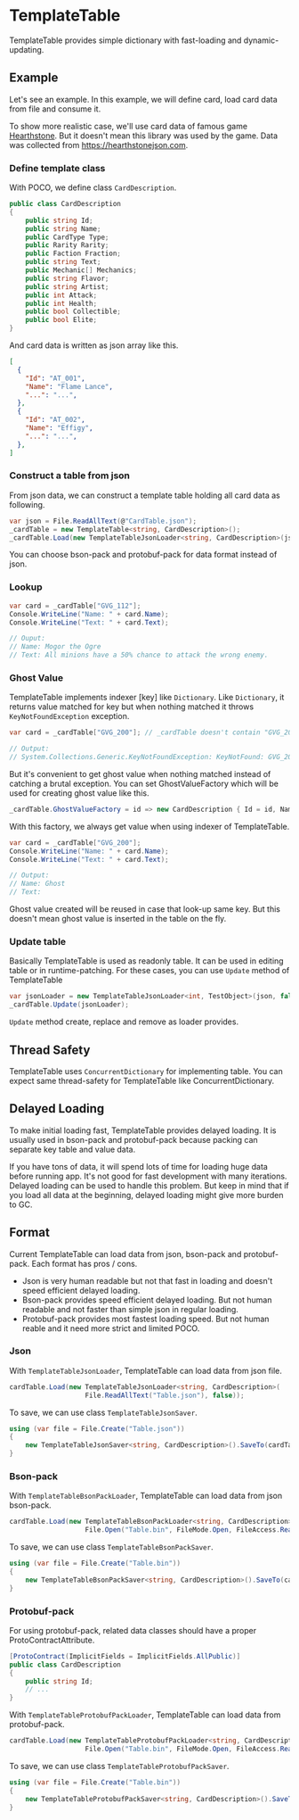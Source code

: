 # TemplateTable

TemplateTable provides simple dictionary with fast-loading and dynamic-updating.

## Example

Let's see an example. In this example, we will define card,
load card data from file and consume it.

To show more realistic case, we'll use card data of
famous game [Hearthstone](http://us.battle.net/hearthstone). But it doesn't mean
this library was used by the game.
Data was collected from https://hearthstonejson.com.

### Define template class

With POCO, we define class `CardDescription`.

```csharp
public class CardDescription
{
    public string Id;
    public string Name;
    public CardType Type;
    public Rarity Rarity;
    public Faction Fraction;
    public string Text;
    public Mechanic[] Mechanics;
    public string Flavor;
    public string Artist;
    public int Attack;
    public int Health;
    public bool Collectible;
    public bool Elite;
}
```

And card data is written as json array like this.
```json
[
  {
    "Id": "AT_001",
    "Name": "Flame Lance",
    "...": "...",
  },
  {
    "Id": "AT_002",
    "Name": "Effigy",
    "...": "...",
  },
]
```

### Construct a table from json

From json data, we can construct a template table holding all card data as following.

```csharp
var json = File.ReadAllText(@"CardTable.json");
_cardTable = new TemplateTable<string, CardDescription>();
_cardTable.Load(new TemplateTableJsonLoader<string, CardDescription>(json, false));
```

You can choose bson-pack and protobuf-pack for data format instead of json.

### Lookup

```csharp
var card = _cardTable["GVG_112"];
Console.WriteLine("Name: " + card.Name);
Console.WriteLine("Text: " + card.Text);

// Ouput:
// Name: Mogor the Ogre
// Text: All minions have a 50% chance to attack the wrong enemy.
```

### Ghost Value

TemplateTable implements indexer [key] like `Dictionary`. Like `Dictionary`,
it returns value matched for key but when nothing matched it throws `KeyNotFoundException`
exception.

```csharp
var card = _cardTable["GVG_200"]; // _cardTable doesn't contain "GVG_200"

// Output:
// System.Collections.Generic.KeyNotFoundException: KeyNotFound: GVG_200
```

But it's convenient to get ghost value when nothing matched instead of catching
a brutal exception. You can set GhostValueFactory which will be used for creating
ghost value like this.

```csharp
_cardTable.GhostValueFactory = id => new CardDescription { Id = id, Name = "Ghost" };
```

With this factory, we always get value when using indexer of TemplateTable.

```csharp
var card = _cardTable["GVG_200"];
Console.WriteLine("Name: " + card.Name);
Console.WriteLine("Text: " + card.Text);

// Output:
// Name: Ghost
// Text:
```

Ghost value created will be reused in case that look-up same key.
But this doesn't mean ghost value is inserted in the table on the fly.

### Update table

Basically TemplateTable is used as readonly table. It can be used in editing
table or in runtime-patching. For these cases, you can use `Update` method of
TemplateTable

```csharp
var jsonLoader = new TemplateTableJsonLoader<int, TestObject>(json, false);
_cardTable.Update(jsonLoader);
```

`Update` method create, replace and remove as loader provides.

## Thread Safety

TemplateTable uses `ConcurrentDictionary` for implementing table. You can expect
same thread-safety for TemplateTable like ConcurrentDictionary.

## Delayed Loading

To make initial loading fast, TemplateTable provides delayed loading.
It is usually used in bson-pack and protobuf-pack because packing can
separate key table and value data.

If you have tons of data, it will spend lots of time for loading huge data before
running app. It's not good for fast development with many iterations.
Delayed loading can be used to handle this problem. But keep in mind that if you
load all data at the beginning, delayed loading might give more burden to GC.

## Format

Current TemplateTable can load data from json, bson-pack and protobuf-pack.
Each format has pros / cons.

 - Json is very human readable but not that fast in loading and
   doesn't speed efficient delayed loading.
 - Bson-pack provides speed efficient delayed loading. But not human readable and
   not faster than simple json in regular loading.
 - Protobuf-pack provides most fastest loading speed. But not human reable and
   it need more strict and limited POCO.

### Json

With `TemplateTableJsonLoader`, TemplateTable can load data from json file.

```csharp
cardTable.Load(new TemplateTableJsonLoader<string, CardDescription>(
                   File.ReadAllText("Table.json"), false));
```

To save, we can use class `TemplateTableJsonSaver`.

```csharp
using (var file = File.Create("Table.json"))
{
    new TemplateTableJsonSaver<string, CardDescription>().SaveTo(cardTable, file);
}
```

### Bson-pack

With `TemplateTableBsonPackLoader`, TemplateTable can load data from json bson-pack.

```csharp
cardTable.Load(new TemplateTableBsonPackLoader<string, CardDescription>(
                   File.Open("Table.bin", FileMode.Open, FileAccess.Read), false));
```

To save, we can use class `TemplateTableBsonPackSaver`.

```csharp
using (var file = File.Create("Table.bin"))
{
    new TemplateTableBsonPackSaver<string, CardDescription>().SaveTo(cardTable, file);
}
```

### Protobuf-pack

For using protobuf-pack, related data classes should have a proper ProtoContractAttribute.

```csharp
[ProtoContract(ImplicitFields = ImplicitFields.AllPublic)]
public class CardDescription
{
    public string Id;
    // ...
}
```

With `TemplateTableProtobufPackLoader`, TemplateTable can load data from protobuf-pack.

```csharp
cardTable.Load(new TemplateTableProtobufPackLoader<string, CardDescription>(
                   File.Open("Table.bin", FileMode.Open, FileAccess.Read), false));
```

To save, we can use class `TemplateTableProtobufPackSaver`.

```csharp
using (var file = File.Create("Table.bin"))
{
    new TemplateTableProtobufPackSaver<string, CardDescription>().SaveTo(cardTable, file);
}
```
